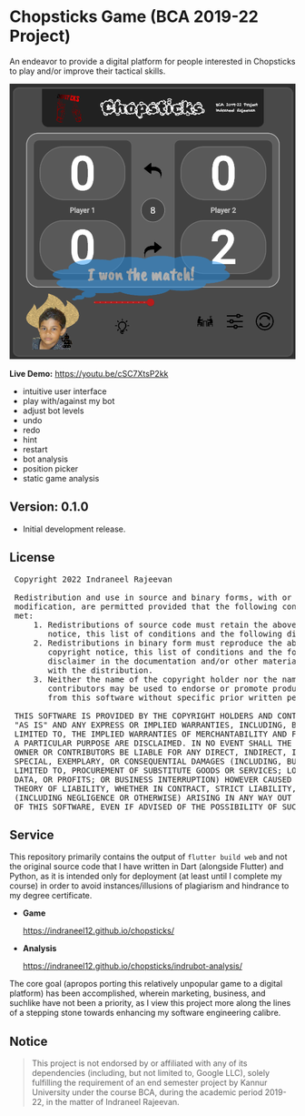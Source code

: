# Chopsticks Game (BCA 2019-22 Project)

An endeavor to provide a digital platform for people interested in
Chopsticks to play and/or improve their tactical skills.

![Demo Game](./demo_game.png "Demo Game")

**Live Demo:** https://youtu.be/cSC7XtsP2kk

- intuitive user interface
- play with/against my bot
- adjust bot levels
- undo
- redo
- hint
- restart
- bot analysis
- position picker
- static game analysis

## Version: 0.1.0

- Initial development release.

## License

<pre>
 Copyright 2022 Indraneel Rajeevan
 
 Redistribution and use in source and binary forms, with or without
 modification, are permitted provided that the following conditions are
 met:
     1. Redistributions of source code must retain the above copyright
        notice, this list of conditions and the following disclaimer.
     2. Redistributions in binary form must reproduce the above
        copyright notice, this list of conditions and the following
        disclaimer in the documentation and/or other materials provided
        with the distribution.
     3. Neither the name of the copyright holder nor the names of its
        contributors may be used to endorse or promote products derived
        from this software without specific prior written permission.
 
 THIS SOFTWARE IS PROVIDED BY THE COPYRIGHT HOLDERS AND CONTRIBUTORS
 "AS IS" AND ANY EXPRESS OR IMPLIED WARRANTIES, INCLUDING, BUT NOT
 LIMITED TO, THE IMPLIED WARRANTIES OF MERCHANTABILITY AND FITNESS FOR
 A PARTICULAR PURPOSE ARE DISCLAIMED. IN NO EVENT SHALL THE COPYRIGHT
 OWNER OR CONTRIBUTORS BE LIABLE FOR ANY DIRECT, INDIRECT, INCIDENTAL,
 SPECIAL, EXEMPLARY, OR CONSEQUENTIAL DAMAGES (INCLUDING, BUT NOT
 LIMITED TO, PROCUREMENT OF SUBSTITUTE GOODS OR SERVICES; LOSS OF USE,
 DATA, OR PROFITS; OR BUSINESS INTERRUPTION) HOWEVER CAUSED AND ON ANY
 THEORY OF LIABILITY, WHETHER IN CONTRACT, STRICT LIABILITY, OR TORT
 (INCLUDING NEGLIGENCE OR OTHERWISE) ARISING IN ANY WAY OUT OF THE USE
 OF THIS SOFTWARE, EVEN IF ADVISED OF THE POSSIBILITY OF SUCH DAMAGE.
</pre>

## Service

This repository primarily contains the output of `flutter build web` and
not the original source code that I have written in
Dart (alongside Flutter) and Python, as it is intended only for deployment
(at least until I complete my course) in order to avoid instances/illusions of
plagiarism and hindrance to my degree certificate.

- **Game**

  <https://indraneel12.github.io/chopsticks/>

- **Analysis**

  <https://indraneel12.github.io/chopsticks/indrubot-analysis/>

The core goal (apropos porting this relatively unpopular game to a
digital platform) has been accomplished, wherein marketing, business, and
suchlike have not been a priority, as I view this project more
along the lines of a stepping stone towards enhancing my
software engineering calibre.

## Notice

> This project is not endorsed by or affiliated with any of its dependencies
> (including, but not limited to, Google LLC), solely fulfilling the requirement
> of an end semester project by Kannur University under the course BCA,
> during the academic period 2019-22, in the matter of Indraneel Rajeevan.
